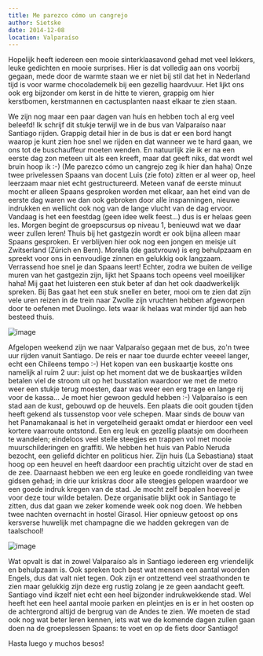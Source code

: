 ```yaml
---
title: Me parezco cómo un cangrejo
author: Sietske
date: 2014-12-08
location: Valparaíso
---
```

Hopelijk heeft iedereen een mooie sinterklaasavond gehad met veel lekkers, leuke gedichten en mooie surprises. Hier is dat volledig aan ons voorbij gegaan, mede door de warmte staan we er niet bij stil dat het in Nederland tijd is voor warme chocolademelk bij een gezellig haardvuur. Het lijkt ons ook erg bijzonder om kerst in de hitte te vieren, grappig om hier kerstbomen, kerstmannen en cactusplanten naast elkaar te zien staan.

We zijn nog maar een paar dagen van huis en hebben toch al erg veel beleefd! Ik schrijf dit stukje terwijl we in de bus van Valparaíso naar Santiago rijden. Grappig detail hier in de bus is dat er een bord hangt waarop je kunt zien hoe snel we rijden en dat wanneer we te hard gaan, we ons tot de buschauffeur moeten wenden. En natuurlijk zie ik er na een eerste dag zon meteen uit als een kreeft, maar dat geeft niks, dat wordt wel bruin hoop ik :-) (Me parezco cómo un cangrejo zeg ik hier dan haha)
Onze twee privelessen Spaans van docent Luis (zie foto) zitten er al weer op, heel leerzaam maar niet echt gestructureerd. Meteen vanaf de eerste minuut mocht er alleen Spaans gesproken worden met elkaar, aan het eind van de eerste dag waren we dan ook gebroken door alle inspanningen, nieuwe indrukken en wellicht ook nog van de lange vlucht van de dag ervoor. Vandaag is het een feestdag (geen idee welk feest...) dus is er helaas geen les. Morgen begint de groepscursus op niveau 1, benieuwd wat we daar weer zullen leren! Thuis bij het gastgezin wordt er ook bijna alleen maar Spaans gesproken. Er verblijven hier ook nog een jongen en meisje uit Zwitserland (Zürich en Bern). Morella (de gastvrouw) is erg behulpzaam en spreekt voor ons in eenvoudige zinnen en gelukkig ook langzaam. Verrassend hoe snel je dan Spaans leert! Echter, zodra we buiten de veilige muren van het gastgezin zijn, lijkt het Spaans toch opeens veel moeilijker haha! Mij gaat het luisteren een stuk beter af dan het ook daadwerkelijk spreken. Bij Bas gaat het een stuk sneller en beter, mooi om te zien dat zijn vele uren reizen in de trein naar Zwolle zijn vruchten hebben afgeworpen door te oefenen met Duolingo. Iets waar ik helaas wat minder tijd aan heb besteed thuis.

![image](https://cloud.githubusercontent.com/assets/8626944/5351366/a6231eb6-7f33-11e4-8ddc-ce666a9993d6.jpg)

Afgelopen weekend zijn we naar Valparaíso gegaan met de bus, zo'n twee uur rijden vanuit Santiago. De reis er naar toe duurde echter veeeel langer, echt een Chileens tempo :-) Het kopen van een buskaartje kostte ons namelijk al ruim 2 uur: juist op het moment dat we de buskaartjes wilden betalen viel de stroom uit op het busstation waardoor we met de metro weer een stukje terug moesten, daar was weer een erg trage en lange rij voor de kassa... Je moet hier gewoon geduld hebben :-) Valparaíso is een stad aan de kust, gebouwd op de heuvels. Een plaats die ooit gouden tijden heeft gekend als tussenstop voor vele schepen. Maar sinds de bouw van het Panamakanaal is het in vergetelheid geraakt omdat er hierdoor een veel kortere vaarroute ontstond. Een erg leuk en gezellig plaatsje om doorheen te wandelen; eindeloos veel steile steegjes en trappen vol met mooie muurschilderingen en graffiti. We hebben het huis van Pablo Neruda bezocht, een geliefd dichter en politicus hier. Zijn huis (La Sebastiana) staat hoog op een heuvel en heeft daardoor een prachtig uitzicht over de stad en de zee. Daarnaast hebben we een erg leuke en goede rondleiding van twee gidsen gehad; in drie uur kriskras door alle steegjes gelopen waardoor we een goede indruk kregen van de stad. Je mocht zelf bepalen hoeveel je voor deze tour wilde betalen. Deze organisatie blijkt ook in Santiago te zitten, dus dat gaan we zeker komende week ook nog doen. We hebben twee nachten overnacht in hostel Girasol. Hier opnieuw getoost op ons kersverse huwelijk met champagne die we hadden gekregen van de taalschool!

![image](https://cloud.githubusercontent.com/assets/8626944/5351379/ca0d5f26-7f33-11e4-89d5-758853a034fc.jpg)

Wat opvalt is dat in zowel Valparaíso als in Santiago iedereen erg vriendelijk en behulpzaam is. Ook spreken toch best wat mensen een aantal woorden Engels, dus dat valt niet tegen. Ook zijn er ontzettend veel straathonden te zien maar gelukkig zijn deze erg rustig zolang je ze geen aandacht geeft. Santiago vind ikzelf niet echt een heel bijzonder indrukwekkende stad. Wel heeft het een heel aantal mooie parken en pleintjes en is er in het oosten op de achtergrond altijd de bergrug van de Andes te zien. We moeten de stad ook nog wat beter leren kennen, iets wat we de komende dagen zullen gaan doen na de groepslessen Spaans: te voet en op de fiets door Santiago!

Hasta luego y muchos besos!
